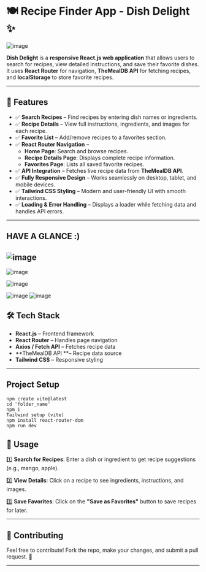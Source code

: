 
# 🍽️ Recipe Finder App - Dish Delight ✨  

![image](https://github.com/user-attachments/assets/67b71211-0426-4916-b5b4-b16d9427e431)


**Dish Delight** is a **responsive React.js web application** that allows users to search for recipes, view detailed instructions, and save their favorite dishes. It uses **React Router** for navigation, **TheMealDB API** for fetching recipes, and **localStorage** to store favorite recipes.  

---

## 🚀 Features  

- ✅ **Search Recipes** – Find recipes by entering dish names or ingredients.  
- ✅ **Recipe Details** – View full instructions, ingredients, and images for each recipe.  
- ✅ **Favorite List** – Add/remove recipes to a favorites section.
- ✅ **React Router Navigation** –  
  - **Home Page**: Search and browse recipes.  
  - **Recipe Details Page**: Displays complete recipe information.  
  - **Favorites Page**: Lists all saved favorite recipes.  
- ✅ **API Integration** – Fetches live recipe data from **TheMealDB API**.  
- ✅ **Fully Responsive Design** – Works seamlessly on desktop, tablet, and mobile devices.  
- ✅ **Tailwind CSS Styling** – Modern and user-friendly UI with smooth interactions.  
- ✅ **Loading & Error Handling** – Displays a loader while fetching data and handles API errors.  

---
## HAVE A GLANCE :)
![image](https://github.com/user-attachments/assets/94098f51-754b-4cd2-8e54-7a533a265b34)
------------------------------------------------------------------------------------
![image](https://github.com/user-attachments/assets/de26b0b8-a993-4f6f-91d0-31e643d5e59a)

![image](https://github.com/user-attachments/assets/fabab759-8f1f-4c24-8de4-9bced6f7fd5e)

![image](https://github.com/user-attachments/assets/adb9a91a-937b-489c-930d-725acb79b47d)
![image](https://github.com/user-attachments/assets/6e921f84-0011-4b9f-865e-ce8ea070be62)


## 🛠️ Tech Stack  

- **React.js** – Frontend framework  
- **React Router** – Handles page navigation  
- **Axios / Fetch API** – Fetches recipe data  
- **TheMealDB API **– Recipe data source  
- **Tailwind CSS** – Responsive styling  

---
 ## Project Setup
 ```
npm create vite@latest
cd 'folder_name'
npm i
Tailwind setup (vite)
npm install react-router-dom
npm run dev
```

## 📌 Usage  

1️⃣ **Search for Recipes**: Enter a dish or ingredient to get recipe suggestions (e.g., mango, apple).  

2️⃣ **View Details**: Click on a recipe to see ingredients, instructions, and images.  

3️⃣ **Save Favorites**: Click on the **"Save as Favorites"** button to save recipes for later.  

---

## 🤝 Contributing  

Feel free to contribute! Fork the repo, make your changes, and submit a pull request. 🚀  

---


